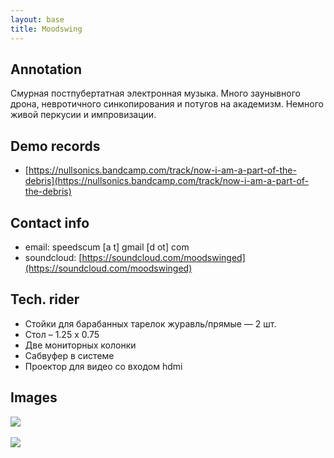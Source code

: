 ```yaml
---
layout: base
title: Moodswing
---
```


## Annotation

Смурная постпубертатная электронная музыка. Много заунывного дрона, невротичного синкопирования и
потугов на академизм. Немного живой перкусии и импровизации.

## Demo records

- [https://nullsonics.bandcamp.com/track/now-i-am-a-part-of-the-debris](https://nullsonics.bandcamp.com/track/now-i-am-a-part-of-the-debris)

## Contact info

- email: speedscum [a t] gmail [d ot] com
- soundcloud: [https://soundcloud.com/moodswinged](https://soundcloud.com/moodswinged)

## Tech. rider

- Стойки для барабанных тарелок журавль/прямые — 2 шт.
- Стол – 1.25 х 0.75
- Две мониторных колонки
- Сабвуфер в системе
- Проектор для видео со входом hdmi

## Images

<a href="/img/moodswing/1.jpg" target="_blank"><img src="/img/moodswing/1.jpg"></a>
<br/><br/>
<a href="/img/moodswing/2.jpg" target="_blank"><img src="/img/moodswing/2.jpg"></a>
